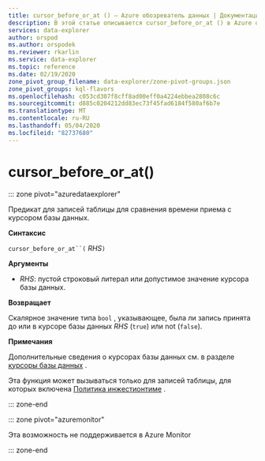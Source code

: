 ```yaml
---
title: cursor_before_or_at () — Azure обозреватель данных | Документация Майкрософт
description: В этой статье описывается cursor_before_or_at () в Azure обозреватель данных.
services: data-explorer
author: orspod
ms.author: orspodek
ms.reviewer: rkarlin
ms.service: data-explorer
ms.topic: reference
ms.date: 02/19/2020
zone_pivot_group_filename: data-explorer/zone-pivot-groups.json
zone_pivot_groups: kql-flavors
ms.openlocfilehash: c053cd307f8cff8ad00eff0a4224ebbea2808c6c
ms.sourcegitcommit: d885c0204212dd83ec73f45fad6184f580af6b7e
ms.translationtype: MT
ms.contentlocale: ru-RU
ms.lasthandoff: 05/04/2020
ms.locfileid: "82737680"
---
```

# <a name="cursor_before_or_at"></a>cursor_before_or_at()

::: zone pivot="azuredataexplorer"

Предикат для записей таблицы для сравнения времени приема с курсором базы данных.

**Синтаксис**

`cursor_before_or_at``(` *RHS*`)`

**Аргументы**

* *RHS*: пустой строковый литерал или допустимое значение курсора базы данных.

**Возвращает**

Скалярное значение типа `bool` , указывающее, была ли запись принята до или в курсоре базы данных *RHS* (`true`) или not (`false`).

**Примечания**

Дополнительные сведения о курсорах базы данных см. в разделе [курсоры базы данных](../management/databasecursor.md) .

Эта функция может вызываться только для записей таблицы, для которых включена [Политика инжестионтиме](../management/ingestiontimepolicy.md) .

::: zone-end

::: zone pivot="azuremonitor"

Эта возможность не поддерживается в Azure Monitor

::: zone-end
